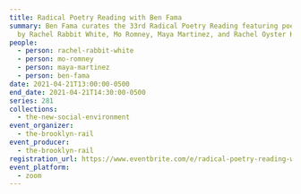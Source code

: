 ```yaml
---
title: Radical Poetry Reading with Ben Fama
summary: Ben Fama curates the 33rd Radical Poetry Reading featuring poetry read
  by Rachel Rabbit White, Mo Romney, Maya Martinez, and Rachel Oyster Kim.
people:
  - person: rachel-rabbit-white
  - person: mo-romney
  - person: maya-martinez
  - person: ben-fama
date: 2021-04-21T13:00:00-0500
end_date: 2021-04-21T14:30:00-0500
series: 281
collections:
  - the-new-social-environment
event_organizer:
  - the-brooklyn-rail
event_producer:
  - the-brooklyn-rail
registration_url: https://www.eventbrite.com/e/radical-poetry-reading-with-ben-fama-tickets-151127549569
event_platform:
  - zoom
---
```

